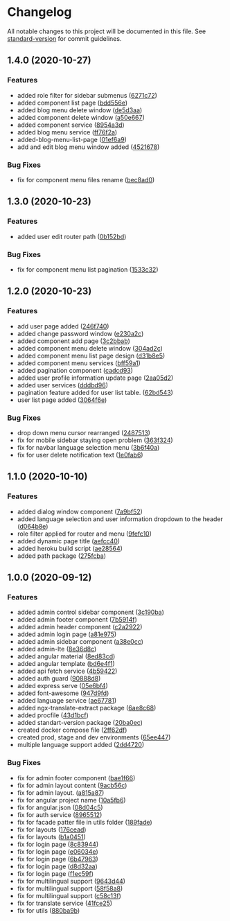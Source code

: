 # Changelog

All notable changes to this project will be documented in this file. See [standard-version](https://github.com/conventional-changelog/standard-version) for commit guidelines.

## 1.4.0 (2020-10-27)


### Features

* added role filter for sidebar submenus ([6271c72](https://github.com/ismetkizgin/CL-WebSite/commit/6271c72629b475bbf0710121d20cc5b213789b55))
* added component list page ([bdd556e](https://github.com/ismetkizgin/CL-WebSite/commit/bdd556ea706e1d2e9a8cc8d8a71cfe1e0ccbb957))
* added blog menu delete window ([de5d3aa](https://github.com/ismetkizgin/CL-WebSite/commit/de5d3aa108a15a7e8f2d8cfe3d6f43872c406e66))
* added component delete window ([a50e667](https://github.com/ismetkizgin/CL-WebSite/commit/a50e667e0b3812d43b64bcd4335de12e3f580853))
* added component service ([8954a3d](https://github.com/ismetkizgin/CL-WebSite/commit/8954a3d497b446b757ec6997b5de8945063b2254))
* added blog menu service ([ff76f2a](https://github.com/ismetkizgin/CL-WebSite/commit/ff76f2a17ac0239fe0927096c1cf46aa30c03031))
* added-blog-menu-list-page ([01ef6a9](https://github.com/ismetkizgin/CL-WebSite/commit/01ef6a98d01ef733b217c90bf5256b4f860f3e90))
* add and edit blog menu window added ([4521678](https://github.com/ismetkizgin/CL-WebSite/commit/45216784d83ac5ea70a46f970f0588ff37116f17))


### Bug Fixes

* fix for component menu files rename ([bec8ad0](https://github.com/ismetkizgin/CL-WebSite/commit/bec8ad0b383dcc59822c225d8896d6f2d7cb9607))

## 1.3.0 (2020-10-23)


### Features

* added user edit router path ([0b152bd](https://github.com/ismetkizgin/CL-WebSite/commit/0b152bd46b1bfb66408aa0744ca2d61d95e81342))


### Bug Fixes

* fix for component menu list pagination ([1533c32](https://github.com/ismetkizgin/CL-WebSite/commit/1533c32693bcd271092f2c8d855eeda4439a5d57))

## 1.2.0 (2020-10-23)


### Features

* add user page added ([246f740](https://github.com/ismetkizgin/CL-WebSite/commit/246f74020877cdb3a41ab473527d54f5b4a7cf81))
* added change password window ([e230a2c](https://github.com/ismetkizgin/CL-WebSite/commit/e230a2cf6006756536ca75d4ff1eec261ae9b253))
* added component add page ([3c2bbab](https://github.com/ismetkizgin/CL-WebSite/commit/3c2bbab0556d64ec6f6fc6ecb9a73d607e535b9c))
* added component menu delete window ([304ad2c](https://github.com/ismetkizgin/CL-WebSite/commit/304ad2cdd3760768ba25e5061c696770332f0450))
* added component menu list page design ([d31b8e5](https://github.com/ismetkizgin/CL-WebSite/commit/d31b8e53a815a01923fe1b6d120c7c6259053e02))
* added component menu services ([bff59a1](https://github.com/ismetkizgin/CL-WebSite/commit/bff59a1f219853948967ec013d2469f994c1a76d))
* added pagination component ([cadcd93](https://github.com/ismetkizgin/CL-WebSite/commit/cadcd93c819e723f4e1625ef7c9b730d07ab2013))
* added user profile information update page ([2aa05d2](https://github.com/ismetkizgin/CL-WebSite/commit/2aa05d2a0ec50908a99c5da1b56d04bd45d2c2bf))
* added user services ([dddbd96](https://github.com/ismetkizgin/CL-WebSite/commit/dddbd967f1bc4df21d99b13f743a6a5d283e9113))
* pagination feature added for user list table. ([62bd543](https://github.com/ismetkizgin/CL-WebSite/commit/62bd543c595b2cff62ed0368bbda7a1adae237d4))
* user list page added ([3064f6e](https://github.com/ismetkizgin/CL-WebSite/commit/3064f6e138ad9a59e302115e2777affcc2cafc8c))


### Bug Fixes

* drop down menu cursor rearranged ([2487513](https://github.com/ismetkizgin/CL-WebSite/commit/2487513c63ff91a03a04c4273b5be921208b773d))
* fix for mobile sidebar staying open problem ([363f324](https://github.com/ismetkizgin/CL-WebSite/commit/363f324591dd207afb399cff952926d9fc9e6475))
* fix for navbar language selection menu ([3b6f40a](https://github.com/ismetkizgin/CL-WebSite/commit/3b6f40a261993384e7dcdc722d4f842f17a58deb))
* fix for user delete notification text ([1e0fab6](https://github.com/ismetkizgin/CL-WebSite/commit/1e0fab6327a34b6897c573d9f07840746b1edf99))

## 1.1.0 (2020-10-10)


### Features

* added dialog window component ([7a9bf52](https://github.com/ismetkizgin/AdminLTE-Starting-Kit-Angularjs/commit/7a9bf527937191440adc1515c5819bb24c987f6e))
* added language selection and user information dropdown to the header ([d064b8e](https://github.com/ismetkizgin/AdminLTE-Starting-Kit-Angularjs/commit/d064b8e2f3d86803107d246316c3be183f99478b))
* role filter applied for router and menu ([9fefc10](https://github.com/ismetkizgin/AdminLTE-Starting-Kit-Angularjs/commit/9fefc10c92d4bc062a6d1274b405a33d1474756a))
* added dynamic page title ([aefcc40](https://github.com/ismetkizgin/AdminLTE-Starting-Kit-Angularjs/commit/aefcc40a6a91c21327ab276cc3bc638e7b3e1279))
* added heroku build script ([ae28564](https://github.com/ismetkizgin/AdminLTE-Starting-Kit-Angularjs/commit/ae285642898c022f7acdac4bac208845c821527d))
* added path package ([275fcba](https://github.com/ismetkizgin/AdminLTE-Starting-Kit-Angularjs/commit/275fcbae86932989a181cb09a5e205558a7900d5))


## 1.0.0 (2020-09-12)


### Features

* added admin control sidebar component ([3c190ba](https://github.com/ismetkizgin/AdminLTE-Starting-Kit-Angularjs/commit/3c190ba5f6653766236dd0146cfad3f6e6717302))
* added admin footer component ([7b5914f](https://github.com/ismetkizgin/AdminLTE-Starting-Kit-Angularjs/commit/7b5914fd8d50b1f61abda77943a0a1041b47f764))
* added admin header component ([c2a2922](https://github.com/ismetkizgin/AdminLTE-Starting-Kit-Angularjs/commit/c2a2922a5f367f0e48255f7a68564f97090456a0))
* added admin login page ([a81e975](https://github.com/ismetkizgin/AdminLTE-Starting-Kit-Angularjs/commit/a81e97503fc030401dd19eb6f740df2883647df9))
* added admin sidebar component ([a38e0cc](https://github.com/ismetkizgin/AdminLTE-Starting-Kit-Angularjs/commit/a38e0cccb65fe4b965c8cb5365d59b4662298f7b))
* added admin-lte ([8e36d8c](https://github.com/ismetkizgin/AdminLTE-Starting-Kit-Angularjs/commit/8e36d8c95d502037ac1fe7fbe166606fabcb3524))
* added angular material ([8ed83cd](https://github.com/ismetkizgin/AdminLTE-Starting-Kit-Angularjs/commit/8ed83cd31858da5a6d5ecf328502d70043bb928e))
* added angular template ([bd6e4f1](https://github.com/ismetkizgin/AdminLTE-Starting-Kit-Angularjs/commit/bd6e4f15706acb79ea83acaba9948dce99e07244))
* added api fetch service ([4b59422](https://github.com/ismetkizgin/AdminLTE-Starting-Kit-Angularjs/commit/4b59422981c2db934c0c28a19ef78d6fc32d624d))
* added auth guard ([90888d8](https://github.com/ismetkizgin/AdminLTE-Starting-Kit-Angularjs/commit/90888d802349f327dc028d2bd4a8d0a0cd00ea08))
* added express serve ([05e6bf4](https://github.com/ismetkizgin/AdminLTE-Starting-Kit-Angularjs/commit/05e6bf417de8e29e3a4e019b3bea73e73329782c))
* added font-awesome ([947d9fd](https://github.com/ismetkizgin/AdminLTE-Starting-Kit-Angularjs/commit/947d9fd760301cb72d73019853fb7dcb8adec973))
* added language service ([ae67781](https://github.com/ismetkizgin/AdminLTE-Starting-Kit-Angularjs/commit/ae67781b5c12e14cb8184158452ce45299fb1f84))
* added ngx-translate-extract package ([6ae8c68](https://github.com/ismetkizgin/AdminLTE-Starting-Kit-Angularjs/commit/6ae8c68269ebb15cc1098ac4f1a80202f39bbf07))
* added procfile ([43d1bcf](https://github.com/ismetkizgin/AdminLTE-Starting-Kit-Angularjs/commit/43d1bcf16306280f73f24d98bd4ae90301ac487e))
* added standart-version package ([20ba0ec](https://github.com/ismetkizgin/AdminLTE-Starting-Kit-Angularjs/commit/20ba0ec42c911202c4b6a372dcd51cbec6bf85b9))
* created docker compose file ([2ff62df](https://github.com/ismetkizgin/AdminLTE-Starting-Kit-Angularjs/commit/2ff62df2c0adc1eee134ac866e6b8eb4549d0412))
* created prod, stage and dev environments ([65ee447](https://github.com/ismetkizgin/AdminLTE-Starting-Kit-Angularjs/commit/65ee4473c4c41a96fdca69b609279071a2da3881))
* multiple language support added ([2dd4720](https://github.com/ismetkizgin/AdminLTE-Starting-Kit-Angularjs/commit/2dd4720b0026eddf7b62fb76a101da06b826342a))


### Bug Fixes

* fix for admin footer component ([bae1f66](https://github.com/ismetkizgin/AdminLTE-Starting-Kit-Angularjs/commit/bae1f668e6e5731661452174dd2bbe11f0050f0c))
* fix for admin layout content ([9acb56c](https://github.com/ismetkizgin/AdminLTE-Starting-Kit-Angularjs/commit/9acb56c27a57100d4ac76b9448af641b735e61bb))
* fix for admin layout. ([a815a87](https://github.com/ismetkizgin/AdminLTE-Starting-Kit-Angularjs/commit/a815a87956749b69b40d2974704378510f3b2831))
* fix for angular project name ([10a5fb6](https://github.com/ismetkizgin/AdminLTE-Starting-Kit-Angularjs/commit/10a5fb68e48bb0ed5530baca8fc534dc031c32ac))
* fix for angular.json ([08d04c5](https://github.com/ismetkizgin/AdminLTE-Starting-Kit-Angularjs/commit/08d04c5af0b865acf7ed231fd652a1647c0d9481))
* fix for auth service ([8965512](https://github.com/ismetkizgin/AdminLTE-Starting-Kit-Angularjs/commit/8965512ef69dcc4c4726ff65ed003db27bc07e85))
* fix for facade patter file in utils folder ([189fade](https://github.com/ismetkizgin/AdminLTE-Starting-Kit-Angularjs/commit/189faded7e3ee7576f3df92a7bc2ce47f086e620))
* fix for layouts ([176cead](https://github.com/ismetkizgin/AdminLTE-Starting-Kit-Angularjs/commit/176cead1f961f0d5f754f4edd108ffe8f872e597))
* fix for layouts ([b1a0451](https://github.com/ismetkizgin/AdminLTE-Starting-Kit-Angularjs/commit/b1a045104b8fd62d3bf76762f112c3ee9a97182b))
* fix for login page ([8c83944](https://github.com/ismetkizgin/AdminLTE-Starting-Kit-Angularjs/commit/8c839442bc2face2dc2d4b42ea092a31f3e77642))
* fix for login page ([e06034e](https://github.com/ismetkizgin/AdminLTE-Starting-Kit-Angularjs/commit/e06034ea7d732dfc7575521fecced1184693c5d1))
* fix for login page ([6b47963](https://github.com/ismetkizgin/AdminLTE-Starting-Kit-Angularjs/commit/6b47963fa61563fd720a770edc5bf5fb5b0e4c19))
* fix for login page ([d8d32aa](https://github.com/ismetkizgin/AdminLTE-Starting-Kit-Angularjs/commit/d8d32aaa8a4f45f966c941e353137dfdb4b9f834))
* fix for login page ([f1ec59f](https://github.com/ismetkizgin/AdminLTE-Starting-Kit-Angularjs/commit/f1ec59f577e1edb7fcd8ed19063a9210f8c7f4f8))
* fix for multilingual support ([9643d44](https://github.com/ismetkizgin/AdminLTE-Starting-Kit-Angularjs/commit/9643d44ae20e6ef555c9d904eb84c596fb512140))
* fix for multilingual support ([58f58a8](https://github.com/ismetkizgin/AdminLTE-Starting-Kit-Angularjs/commit/58f58a82f8685c9b4008d6351b2880cb222e9f04))
* fix for multilingual support ([c58c13f](https://github.com/ismetkizgin/AdminLTE-Starting-Kit-Angularjs/commit/c58c13f45e95156025d465d3e87697fed45c1cb9))
* fix for translate service ([41fce25](https://github.com/ismetkizgin/AdminLTE-Starting-Kit-Angularjs/commit/41fce25fa15cebb637db4e0991f01532280fea2d))
* fix for utils ([880ba9b](https://github.com/ismetkizgin/AdminLTE-Starting-Kit-Angularjs/commit/880ba9b0423f1898662f99880c167c5b26a48035))
